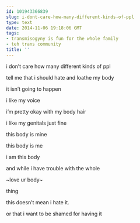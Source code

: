 ```yaml
---
id: 101943366839
slug: i-dont-care-how-many-different-kinds-of-ppl
type: text
date: 2014-11-06 19:18:06 GMT
tags:
- transmisogyny is fun for the whole family
- teh trans community
title: ''
---
```

<p>i don&#8217;t care how many different kinds of ppl</p>

<p>tell me that i should hate and loathe my body</p>

<p>it isn&#8217;t going to happen</p>

<p>i like my voice</p>

<p>i&#8217;m pretty okay with my body hair</p>

<p>i like my genitals just fine</p>

<p>this body is mine</p>

<p>this body is me</p>

<p>i am this body</p>

<p>and while i have trouble with the whole</p>

<p>~love ur body~</p>

<p>thing</p>

<p>this doesn&#8217;t mean i hate it.</p>

<p>or that i want to be shamed for having it</p>